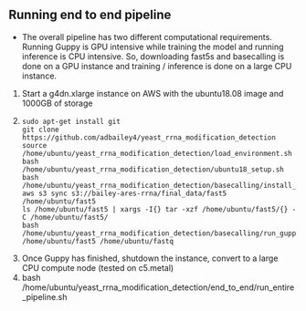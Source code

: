 ## Running end to end pipeline
* The overall pipeline has two different computational requirements. Running Guppy is GPU intensive while training the model
and running inference is CPU intensive. So, downloading fast5s and basecalling is done on a GPU instance and 
  training / inference is done on a large CPU instance.
  
1) Start a g4dn.xlarge instance on AWS with the ubuntu18.08 image and 1000GB of storage
2) ```
   sudo apt-get install git
   git clone https://github.com/adbailey4/yeast_rrna_modification_detection
   source /home/ubuntu/yeast_rrna_modification_detection/load_environment.sh
   bash /home/ubuntu/yeast_rrna_modification_detection/ubuntu18_setup.sh
   bash /home/ubuntu/yeast_rrna_modification_detection/basecalling/install_guppy.sh
   aws s3 sync s3://bailey-ares-rrna/final_data/fast5 /home/ubuntu/fast5
   ls /home/ubuntu/fast5 | xargs -I{} tar -xzf /home/ubuntu/fast5/{} -C /home/ubuntu/fast5/
   bash /home/ubuntu/yeast_rrna_modification_detection/basecalling/run_guppy.sh /home/ubuntu/fast5 /home/ubuntu/fastq
   ```
3) Once Guppy has finished, shutdown the instance, convert to a large CPU compute node (tested on c5.metal)
4) bash /home/ubuntu/yeast_rrna_modification_detection/end_to_end/run_entire_pipeline.sh